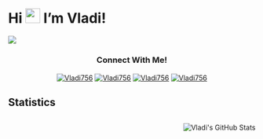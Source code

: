 # Hi <img src="https://raw.githubusercontent.com/MartinHeinz/MartinHeinz/master/wave.gif" width="30px"> I’m Vladi!</strong> </em>

![](https://komarev.com/ghpvc/?username=Vladi756)

<h3 align="center">Connect With Me! </h3>
<p align="center">
<a 
href="https://www.hackerrank.com/vkostic756" target="_blank"><img 
align="center" 
src="https://img.shields.io/badge/-Hackerrank-2EC866?style=for-the-badge&logo=HackerRank&logoColor=white"
 alt="Vladi756"/></a>
 <a 
href="https://leetcode.com/Wacy/" target="_blank"><img 
align="center" 
src="https://img.shields.io/badge/LeetCode-000000?style=for-the-badge&logo=LeetCode&logoColor=#d16c06"
alt="Vladi756"/></a>
<a
 href="https://www.linkedin.com/in/vladislav-kostic-4b9b571b9/" target="_blank"><img 
align="center" 
src="https://img.shields.io/badge/LinkedIn-0077B5?style=for-the-badge&logo=linkedin&logoColor=white"
 alt="Vladi756" /></a>
 <a href="https://stackoverflow.com/users/14695117/wacy" target="blank"><img 
align="center" 
src="https://img.shields.io/badge/-Stackoverflow-FE7A16?style=for-the-badge&logo=stack-overflow&logoColor=white"
 alt="Vladi756" /></a>
</p>

## Statistics
<a href="https://github.com/Vladi756">
  <img align="right" src="https://github-readme-stats.vercel.app/api?username=Vladi756&show_icons=true&line_height=27&count_private=true&title_color=ffffff&text_color=c9cacc&icon_color=2bbc8a&bg_color=1d1f21" alt="Vladi's GitHub Stats" a/>

 ##


 
